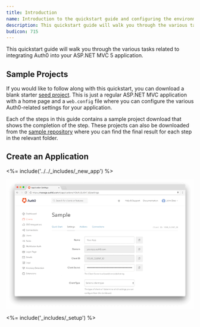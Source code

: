 ```yaml
---
title: Introduction
name: Introduction to the quickstart guide and configuring the environment
description: This quickstart guide will walk you through the various tasks related to integrating Auth0 into your ASP.NET MVC 5 application.
budicon: 715
---
```


This quickstart guide will walk you through the various tasks related to integrating Auth0 into your ASP.NET MVC 5 application.



## Sample Projects

If you would like to follow along with this quickstart, you can download a blank starter [seed project](https://github.com/auth0-samples/auth0-aspnet-owin-mvc-sample/tree/master/00-Starter-Seed). This is just a regular ASP.NET MVC application with a home page and a `web.config` file where you can configure the various Auth0-related settings for your application.

Each of the steps in this guide contains a sample project download that shows the completion of the step. These projects can also be downloaded from the [sample repository](https://github.com/auth0-samples/auth0-aspnet-owin-mvc-sample) where you can find the final result for each step in the relevant folder.

## Create an Application

<%= include('../../_includes/_new_app') %>

![App Dashboard](/media/articles/angularjs/app_dashboard.png)

<%= include('_includes/_setup') %>